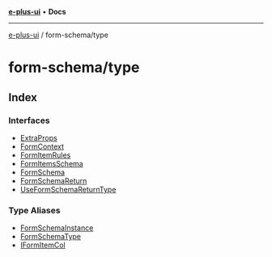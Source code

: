 [**e-plus-ui**](../../README.md) • **Docs**

***

[e-plus-ui](../../modules.md) / form-schema/type

# form-schema/type

## Index

### Interfaces

- [ExtraProps](interfaces/ExtraProps.md)
- [FormContext](interfaces/FormContext.md)
- [FormItemRules](interfaces/FormItemRules.md)
- [FormItemsSchema](interfaces/FormItemsSchema.md)
- [FormSchema](interfaces/FormSchema.md)
- [FormSchemaReturn](interfaces/FormSchemaReturn.md)
- [UseFormSchemaReturnType](interfaces/UseFormSchemaReturnType.md)

### Type Aliases

- [FormSchemaInstance](type-aliases/FormSchemaInstance.md)
- [FormSchemaType](type-aliases/FormSchemaType.md)
- [IFormItemCol](type-aliases/IFormItemCol.md)
